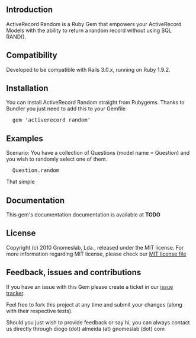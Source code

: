 ## Introduction

ActiveRecord Random is a Ruby Gem that empowers your ActiveRecord Models with the ability to return a random record without using SQL RAND().

## Compatibility

Developed to be compatible with Rails 3.0.x, running on Ruby 1.9.2.

## Installation

You can install ActiveRecord Random straight from Rubygems. Thanks to Bundler you just need to add this to your Gemfile

<pre>
  gem 'activerecord_random'
</pre>

## Examples

Scenario: You have a collection of Questions (model name = Question) and you wish to randomly select one of them.

<pre>
  Question.random
</pre>

That simple

## Documentation

This gem's documentation documentation is available at **TODO**

## License

Copyright (c) 2010 Gnomeslab, Lda., released under the MIT license. For more information regarding MIT license, please check our [MIT license file](http://github.com/GnomesLab/activerecord_random/blob/master/MIT-LICENSE)

## Feedback, issues and contributions

If you have an issue with this Gem please create a ticket in our [issue tracker](http://gnomeslab.lighthouseapp.com/projects/63976-activerecord_random/overview).

Feel free to fork this project at any time and submit your changes (along with their respective tests).

Should you just wish to provide feedback or say hi, you can always contact us directly through diogo (dot) almeida (at) gnomeslab (dot) com